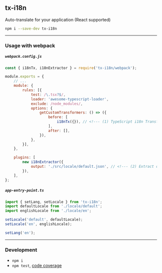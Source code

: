 tx-i18n
-------
Auto-translate for your application (React supported)

```sh
npm i --save-dev tx-i18n
```

---

### Usage with webpack

##### `webpack.config.js`

```js
const { i18nTx, i18nExtractor } = require('tx-i18n/webpack');

module.exports = {
	// ...
	module: {
		rules: [{
			test: /\.tsx?$/,
			loader: 'awesome-typescript-loader',
			exclude: /node_modules/,
			options: {
				getCustomTransformers: () => ({
					before: [
						i18nTx({}), // <!--- (1) TypeScript i18n Transformer
					],
					after: [],
				}),
			},
		}],
	},

	plugins: [
		new i18nExtractor({
			output: './src/locale/default.json', // <!--- (2) Extract original phrases
		}),
	],
};
```

##### `app-entry-point.ts`

```ts
import { setLang, setLocale } from 'tx-i18n';
import defaultLocale from './locale/default';
import englishLocale from './locale/en';

setLocale('default', defaultLocale);
setLocale('en', englishLocale);

setLang('en');
```

---

### Development

 - `npm i`
 - `npm test`, [code coverage](./coverage/lcov-report/index.html)
